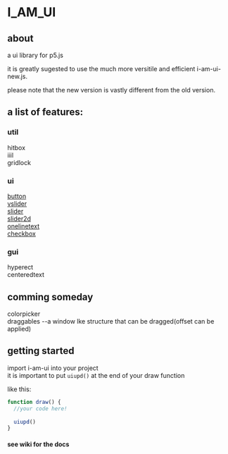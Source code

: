 # I_AM_UI

## about
a ui library for p5.js

it is greatly sugested to use the much more versitile and efficient i-am-ui-new.js.

please note that the new version is vastly different from the old version.

## a list of features:
### util
hitbox\
iiil\
gridlock

### ui
[button](https://github.com/zturtledog/I_AM_UI/wiki/ui#button)\
[vslider](https://github.com/zturtledog/I_AM_UI/wiki/ui#vslider)\
[slider](https://github.com/zturtledog/I_AM_UI/wiki/ui#slider)\
[slider2d](https://github.com/zturtledog/I_AM_UI/wiki/ui#slider2d)\
[onelinetext](https://github.com/zturtledog/I_AM_UI/wiki/ui#onelinetext)\
[checkbox](https://github.com/zturtledog/I_AM_UI/wiki/ui#checkbox)

### gui
hyperect\
centeredtext

## comming someday
colorpicker\
draggables    --a window lke structure that can be dragged(offset can be applied)

## getting started

import i-am-ui into your project\
it is important to put `uiupd()` at the end of your draw function

like this:
```js
function draw() {
  //your code here!
  
  uiupd()
}
```

#### see wiki for the docs
